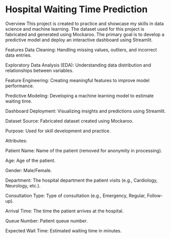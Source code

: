 # Hospital Waiting Time Prediction
Overview
This project is created to practice and showcase my skills in data science and machine learning. The dataset used for this project is fabricated and generated using Mockaroo. The primary goal is to develop a predictive model and deploy an interactive dashboard using Streamlit.

Features
Data Cleaning: Handling missing values, outliers, and incorrect data entries.

Exploratory Data Analysis (EDA): Understanding data distribution and relationships between variables.

Feature Engineering: Creating meaningful features to improve model performance.

Predictive Modeling: Developing a machine learning model to estimate waiting time.

Dashboard Deployment: Visualizing insights and predictions using Streamlit.

Dataset
Source: Fabricated dataset created using Mockaroo.

Purpose: Used for skill development and practice.

Attributes:

Patient Name: Name of the patient (removed for anonymity in processing).

Age: Age of the patient.

Gender: Male/Female.

Department: The hospital department the patient visits (e.g., Cardiology, Neurology, etc.).

Consultation Type: Type of consultation (e.g., Emergency, Regular, Follow-up).

Arrival Time: The time the patient arrives at the hospital.

Queue Number: Patient queue number.

Expected Wait Time: Estimated waiting time in minutes.

